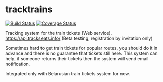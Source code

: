 tracktrains
===========
[![Build Status](https://travis-ci.org/pavelkuchin/tracktrains.svg?branch=master)](https://travis-ci.org/pavelkuchin/tracktrains)
[![Coverage Status](https://img.shields.io/coveralls/pavelkuchin/tracktrains.svg)](https://coveralls.io/r/pavelkuchin/tracktrains?branch=master)

Tracking system for the train tickets (Web service).
https://api.trackseats.info/ (Beta testing, registration by invitation only)

Sometimes hard to get train tickets for popular routes, you should do it in advance and there is no guarantee that tickets still here. This system can help, if someone returns their tickets then the system will send email notification.

Integrated only with Belarusian train tickets system for now.
